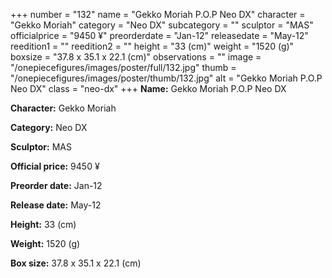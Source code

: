 +++
number = "132"
name = "Gekko Moriah P.O.P Neo DX"
character = "Gekko Moriah"
category = "Neo DX"
subcategory = ""
sculptor = "MAS"
officialprice = "9450 ¥"
preorderdate = "Jan-12"
releasedate = "May-12"
reedition1 = ""
reedition2 = ""
height = "33 (cm)"
weight = "1520 (g)"
boxsize = "37.8 x 35.1 x 22.1 (cm)"
observations = ""
image = "/onepiecefigures/images/poster/full/132.jpg"
thumb = "/onepiecefigures/images/poster/thumb/132.jpg"
alt = "Gekko Moriah P.O.P Neo DX"
class = "neo-dx"
+++
**Name:** Gekko Moriah P.O.P Neo DX

**Character:** Gekko Moriah

**Category:** Neo DX 

**Sculptor:** MAS

**Official price:** 9450 ¥

**Preorder date:** Jan-12

**Release date:** May-12

**Height:** 33 (cm)

**Weight:** 1520 (g)

**Box size:** 37.8 x 35.1 x 22.1 (cm)
